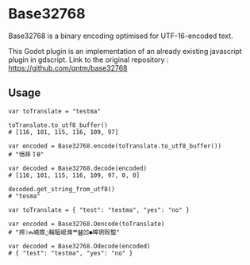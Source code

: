 # Base32768
Base32768 is a binary encoding optimised for UTF-16-encoded text. 

This Godot plugin is an implementation of an already existing javascript plugin in gdscript. 
Link to the original repository : https://github.com/qntm/base32768

## Usage

```gdscript
var toTranslate = "testma"

toTranslate.to_utf8_buffer()
# [116, 101, 115, 116, 109, 97]

var encoded = Base32768.encode(toTranslate.to_utf8_buffer())
# "悒茽㇌Ɵ"

var decoded = Base32768.decode(encoded)
# [116, 101, 115, 116, 109, 97, 0, 0]

decoded.get_string_from_utf8()
# "tesma"
```
```gdscript
var toTranslate = { "test": "testma", "yes": "no" }

var encoded = Base32768.Oencode(toTranslate)
# "揥☽Ⰾ嶢㠑ݩ輪駔崐滫ᄤ䷶凹⚈暤铏㝅䖿"

var decoded = Base32768.Odecode(encoded)
# { "test": "testma", "yes": "no" }
```